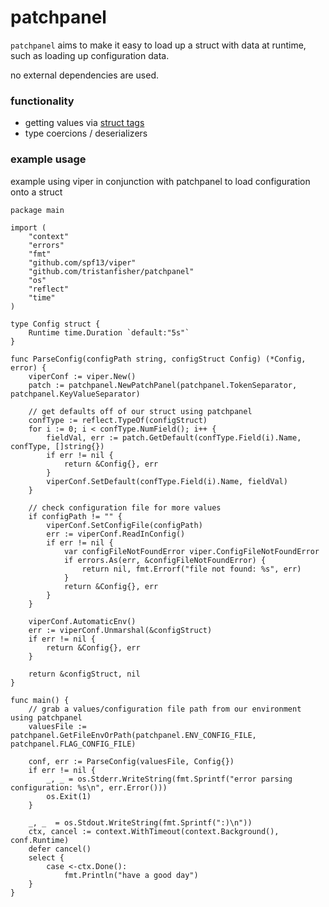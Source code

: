 # patchpanel


`patchpanel` aims to make it easy to load up a struct with data at runtime, such as loading up configuration data. 

no external dependencies are used.

### functionality

- getting values via [struct tags](https://go.dev/ref/spec#Tag)
- type coercions / deserializers

### example usage

example using viper in conjunction with patchpanel to load configuration onto a struct

```
package main

import (
	"context"
	"errors"
	"fmt"
	"github.com/spf13/viper"
	"github.com/tristanfisher/patchpanel"
	"os"
	"reflect"
	"time"
)

type Config struct {
	Runtime time.Duration `default:"5s"`
}

func ParseConfig(configPath string, configStruct Config) (*Config, error) {
	viperConf := viper.New()
	patch := patchpanel.NewPatchPanel(patchpanel.TokenSeparator, patchpanel.KeyValueSeparator)

	// get defaults off of our struct using patchpanel
	confType := reflect.TypeOf(configStruct)
	for i := 0; i < confType.NumField(); i++ {
		fieldVal, err := patch.GetDefault(confType.Field(i).Name, confType, []string{})
		if err != nil {
			return &Config{}, err
		}
		viperConf.SetDefault(confType.Field(i).Name, fieldVal)
	}

	// check configuration file for more values
	if configPath != "" {
		viperConf.SetConfigFile(configPath)
		err := viperConf.ReadInConfig()
		if err != nil {
			var configFileNotFoundError viper.ConfigFileNotFoundError
			if errors.As(err, &configFileNotFoundError) {
				return nil, fmt.Errorf("file not found: %s", err)
			}
			return &Config{}, err
		}
	}

	viperConf.AutomaticEnv()
	err := viperConf.Unmarshal(&configStruct)
	if err != nil {
		return &Config{}, err
	}

	return &configStruct, nil
}

func main() {
	// grab a values/configuration file path from our environment using patchpanel
	valuesFile := patchpanel.GetFileEnvOrPath(patchpanel.ENV_CONFIG_FILE, patchpanel.FLAG_CONFIG_FILE)

	conf, err := ParseConfig(valuesFile, Config{})
	if err != nil {
		_, _ = os.Stderr.WriteString(fmt.Sprintf("error parsing configuration: %s\n", err.Error()))
		os.Exit(1)
	}

	_, _  = os.Stdout.WriteString(fmt.Sprintf(":)\n"))
	ctx, cancel := context.WithTimeout(context.Background(), conf.Runtime)
	defer cancel()
	select {
		case <-ctx.Done():
			fmt.Println("have a good day")
	}
}
```
